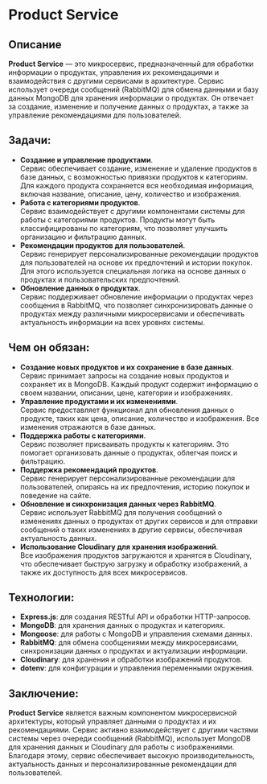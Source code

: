 # Product Service

## Описание

**Product Service** — это микросервис, предназначенный для обработки информации о продуктах, управления их рекомендациями и взаимодействия с другими сервисами в архитектуре. Сервис использует очереди сообщений (RabbitMQ) для обмена данными и базу данных MongoDB для хранения информации о продуктах. Он отвечает за создание, изменение и получение данных о продуктах, а также за управление рекомендациями для пользователей.

## Задачи:

- **Создание и управление продуктами**.  
   Сервис обеспечивает создание, изменение и удаление продуктов в базе данных, с возможностью привязки продуктов к категориям. Для каждого продукта сохраняется вся необходимая информация, включая название, описание, цену, количество и изображения.
- **Работа с категориями продуктов**.  
   Сервис взаимодействует с другими компонентами системы для работы с категориями продуктов. Продукты могут быть классифицированы по категориям, что позволяет улучшить организацию и фильтрацию данных.
- **Рекомендации продуктов для пользователей**.  
   Сервис генерирует персонализированные рекомендации продуктов для пользователей на основе их предпочтений и истории покупок. Для этого используется специальная логика на основе данных о продуктах и пользовательских предпочтений.
- **Обновление данных о продуктах**.  
   Сервис поддерживает обновление информации о продуктах через сообщения в RabbitMQ, что позволяет синхронизировать данные о продуктах между различными микросервисами и обеспечивать актуальность информации на всех уровнях системы.

## Чем он обязан:

- **Создание новых продуктов и их сохранение в базе данных**.  
   Сервис принимает запросы на создание новых продуктов и сохраняет их в MongoDB. Каждый продукт содержит информацию о своем названии, описании, цене, категории и изображениях.
- **Управление продуктами и их изменениями**.  
   Сервис предоставляет функционал для обновления данных о продукте, таких как цена, описание, количество и изображения. Все изменения отражаются в базе данных.
- **Поддержка работы с категориями**.  
   Сервис позволяет присваивать продукты к категориям. Это помогает организовать данные о продуктах, облегчая поиск и фильтрацию.
- **Поддержка рекомендаций продуктов**.  
   Сервис генерирует персонализированные рекомендации для пользователей, опираясь на их предпочтения, историю покупок и поведение на сайте.
- **Обновление и синхронизация данных через RabbitMQ**.  
   Сервис использует RabbitMQ для получения сообщений о изменениях данных о продуктах от других сервисов и для отправки сообщений о таких изменениях в другие сервисы, обеспечивая актуальность данных.
- **Использование Cloudinary для хранения изображений**.  
   Все изображения продуктов загружаются и хранятся в Cloudinary, что обеспечивает быструю загрузку и обработку изображений, а также их доступность для всех микросервисов.

## Технологии:

- **Express.js**: для создания RESTful API и обработки HTTP-запросов.
- **MongoDB**: для хранения данных о продуктах и категориях.
- **Mongoose**: для работы с MongoDB и управления схемами данных.
- **RabbitMQ**: для обмена сообщениями между микросервисами, синхронизации данных о продуктах и актуализации информации.
- **Cloudinary**: для хранения и обработки изображений продуктов.
- **dotenv**: для конфигурации и управления переменными окружения.

## Заключение:

**Product Service** является важным компонентом микросервисной архитектуры, который управляет данными о продуктах и их рекомендациями. Сервис активно взаимодействует с другими частями системы через очереди сообщений (RabbitMQ), использует MongoDB для хранения данных и Cloudinary для работы с изображениями. Благодаря этому, сервис обеспечивает высокую производительность, актуальность данных и персонализированные рекомендации для пользователей.
